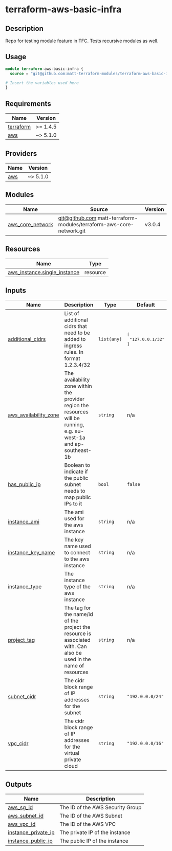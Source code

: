 # terraform-aws-basic-infra

## Description

Repo for testing module feature in TFC.
Tests recursive modules as well.

## Usage

```terraform
module terraform-aws-basic-infra {
  source = "git@github.com:matt-terraform-modules/terraform-aws-basic-infra.git?ref=v4.1.2"

# Insert the variables used here
}
```

<!-- BEGIN_TF_DOCS -->
## Requirements

| Name | Version |
|------|---------|
| <a name="requirement_terraform"></a> [terraform](#requirement\_terraform) | >= 1.4.5 |
| <a name="requirement_aws"></a> [aws](#requirement\_aws) | ~> 5.1.0 |

## Providers

| Name | Version |
|------|---------|
| <a name="provider_aws"></a> [aws](#provider\_aws) | ~> 5.1.0 |

## Modules

| Name | Source | Version |
|------|--------|---------|
| <a name="module_aws_core_network"></a> [aws\_core\_network](#module\_aws\_core\_network) | git@github.com:matt-terraform-modules/terraform-aws-core-network.git | v3.0.4 |

## Resources

| Name | Type |
|------|------|
| [aws_instance.single_instance](https://registry.terraform.io/providers/hashicorp/aws/latest/docs/resources/instance) | resource |

## Inputs

| Name | Description | Type | Default | Required |
|------|-------------|------|---------|:--------:|
| <a name="input_additional_cidrs"></a> [additional\_cidrs](#input\_additional\_cidrs) | List of additional cidrs that need to be added to ingress rules. In format 1.2.3.4/32 | `list(any)` | <pre>[<br>  "127.0.0.1/32"<br>]</pre> | no |
| <a name="input_aws_availability_zone"></a> [aws\_availability\_zone](#input\_aws\_availability\_zone) | The availability zone within the provider region the resources will be running, e.g. eu-west-1a and ap-southeast-1b | `string` | n/a | yes |
| <a name="input_has_public_ip"></a> [has\_public\_ip](#input\_has\_public\_ip) | Boolean to indicate if the public subnet needs to map public IPs to it | `bool` | `false` | no |
| <a name="input_instance_ami"></a> [instance\_ami](#input\_instance\_ami) | The ami used for the aws instance | `string` | n/a | yes |
| <a name="input_instance_key_name"></a> [instance\_key\_name](#input\_instance\_key\_name) | The key name used to connect to the aws instance | `string` | n/a | yes |
| <a name="input_instance_type"></a> [instance\_type](#input\_instance\_type) | The instance type of the aws instance | `string` | n/a | yes |
| <a name="input_project_tag"></a> [project\_tag](#input\_project\_tag) | The tag for the name/id of the project the resource is associated with. Can also be used in the name of resources | `string` | n/a | yes |
| <a name="input_subnet_cidr"></a> [subnet\_cidr](#input\_subnet\_cidr) | The cidr block range of IP addresses for the subnet | `string` | `"192.0.0.0/24"` | no |
| <a name="input_vpc_cidr"></a> [vpc\_cidr](#input\_vpc\_cidr) | The cidr block range of IP addresses for the virtual private cloud | `string` | `"192.0.0.0/16"` | no |

## Outputs

| Name | Description |
|------|-------------|
| <a name="output_aws_sg_id"></a> [aws\_sg\_id](#output\_aws\_sg\_id) | The ID of the AWS Security Group |
| <a name="output_aws_subnet_id"></a> [aws\_subnet\_id](#output\_aws\_subnet\_id) | The ID of the AWS Subnet |
| <a name="output_aws_vpc_id"></a> [aws\_vpc\_id](#output\_aws\_vpc\_id) | The ID of the AWS VPC |
| <a name="output_instance_private_ip"></a> [instance\_private\_ip](#output\_instance\_private\_ip) | The private IP of the instance |
| <a name="output_instance_public_ip"></a> [instance\_public\_ip](#output\_instance\_public\_ip) | The public IP of the instance |
<!-- END_TF_DOCS -->